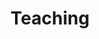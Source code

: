 ---
layout: page
title: Teaching
nav: true
nav_order: 4
dropdown: true
children:
  - title: ece414/517
    permalink: /teaching/ece517/
---